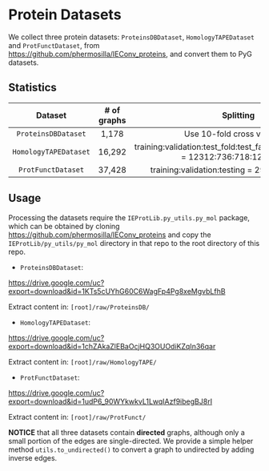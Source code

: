 # Protein Datasets

We collect three protein datasets: `ProteinsDBDataset`, `HomologyTAPEDataset` and `ProtFunctDataset`, from https://github.com/phermosilla/IEConv_proteins, and convert them to PyG datasets.

## Statistics

|Dataset| # of graphs | Splitting |
|:--:|:---:|:---:|
|`ProteinsDBDataset` | 1,178 | Use 10-fold cross validation |
|`HomologyTAPEDataset` | 16,292 | training:validation:test_fold:test_family:test_superfamily = 12312:736:718:1272:1254|
|`ProtFunctDataset` | 37,428 | training:validation:testing = 29215:2562:5651|

## Usage

Processing the datasets require the `IEProtLib.py_utils.py_mol` package, which can be obtained by cloning https://github.com/phermosilla/IEConv_proteins and copy the `IEProtLib/py_utils/py_mol` directory in that repo to the root directory of this repo.

* `ProteinsDBDataset`: 

https://drive.google.com/uc?export=download&id=1KTs5cUYhG60C6WagFp4Pg8xeMgvbLfhB

Extract content in: `[root]/raw/ProteinsDB/`


* `HomologyTAPEDataset`:

https://drive.google.com/uc?export=download&id=1chZAkaZlEBaOcjHQ3OUOdiKZqIn36qar

Extract content in: `[root]/raw/HomologyTAPE/`

* `ProtFunctDataset`:

https://drive.google.com/uc?export=download&id=1udP6_90WYkwkvL1LwqIAzf9ibegBJ8rI

Extract content in: `[root]/raw/ProtFunct/`

**NOTICE** that all three datasets contain **directed** graphs, although only a small portion of the edges are single-directed. We provide a simple helper method `utils.to_undirected()` to convert a graph to undirected by adding inverse edges.